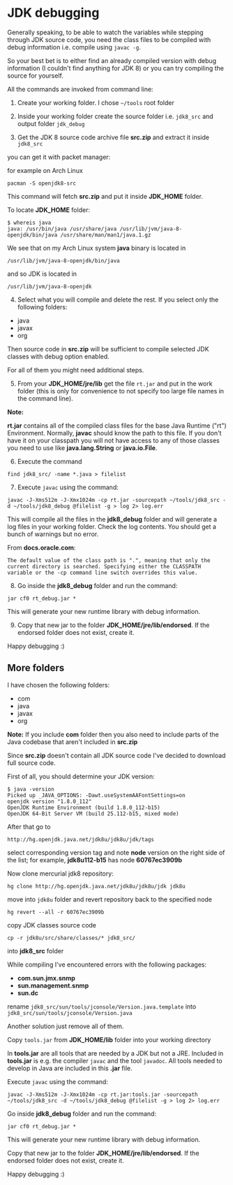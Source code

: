 # JDK debugging

Generally speaking, to be able to watch the variables while stepping 
through JDK source code, you need the class files to be compiled with 
debug information i.e. compile using `javac -g`.

So your best bet is to either find an already compiled version with 
debug information (I couldn't find anything for JDK 8) or you can try 
compiling the source for yourself.

All the commands are invoked from command line:

1. Create your working folder. I chose `~/tools` root folder
2. Inside your working folder create the source folder i.e. `jdk8_src` 
   and output folder `jdk_debug`

3. Get the JDK 8 source code archive file **src.zip** and extract it 
inside `jdk8_src`

you can get it with packet manager:

for example on Arch Linux

```
pacman -S openjdk8-src
```

This command will fetch **src.zip** and put it inside **JDK_HOME** 
folder.

To locate **JDK_HOME** folder:

```
$ whereis java
java: /usr/bin/java /usr/share/java /usr/lib/jvm/java-8-openjdk/bin/java /usr/share/man/man1/java.1.gz
```

We see that on my Arch Linux system **java** binary is located in 

```
/usr/lib/jvm/java-8-openjdk/bin/java
```

and so JDK is located in

```
/usr/lib/jvm/java-8-openjdk
```

4. Select what you will compile and delete the rest. If you select 
only the following folders:

  * java
  * javax
  * org

Then source code in **src.zip** will be sufficient to compile selected
JDK classes with debug option enabled.

For all of them you might need additional steps.

5. From your **JDK_HOME/jre/lib** get the file `rt.jar` and put in the
work folder (this is only for convenience to not specify too large 
file names in the command line). 

**Note:**

**rt.jar** contains all of the compiled class files for the
base Java Runtime ("rt") Environment. Normally, **javac** should know 
the path to this file. If you don't have it on your classpath you will
not have access to any of those classes you need to use like 
**java.lang.String** or **java.io.File**.


6. Execute the command

```
find jdk8_src/ -name *.java > filelist
```

7. Execute `javac` using the command:

```
javac -J-Xms512m -J-Xmx1024m -cp rt.jar -sourcepath ~/tools/jdk8_src -d ~/tools/jdk8_debug @filelist -g > log 2> log.err
```

This will compile all the files in the **jdk8_debug** folder and will 
generate a log files in your working folder. Check the log contents. 
You should get a bunch of warnings but no error.

From **docs.oracle.com**:

```
The default value of the class path is ".", meaning that only the 
current directory is searched. Specifying either the CLASSPATH 
variable or the -cp command line switch overrides this value.
```

8. Go inside the **jdk8_debug** folder and run the command: 

```
jar cf0 rt_debug.jar * 
```

This will generate your new runtime library with debug information.

9. Copy that new jar to the folder **JDK_HOME/jre/lib/endorsed**. If 
the endorsed folder does not exist, create it.

Happy debugging :)

## More folders

I have chosen the following folders:

  * com
  * java
  * javax
  * org

**Note:** If you include **com** folder then you also need to include
parts of the Java codebase that aren't included in **src.zip**

Since **src.zip** doesn't contain all JDK source code I've decided
to download full source code.

First of all, you should determine your JDK version:

```
$ java -version
Picked up _JAVA_OPTIONS: -Dawt.useSystemAAFontSettings=on
openjdk version "1.8.0_112"
OpenJDK Runtime Environment (build 1.8.0_112-b15)
OpenJDK 64-Bit Server VM (build 25.112-b15, mixed mode)
```

After that go to

```
http://hg.openjdk.java.net/jdk8u/jdk8u/jdk/tags
```

select corresponding version tag and note **node** version on the 
right side of the list; for example, **jdk8u112-b15** has node
**60767ec3909b**

Now clone mercurial jdk8 repository:

```
hg clone http://hg.openjdk.java.net/jdk8u/jdk8u/jdk jdk8u
```

move into `jdk8u` folder and revert repository back to the specified 
node 

```
hg revert --all -r 60767ec3909b
```

copy JDK classes source code 

```
cp -r jdk8u/src/share/classes/* jdk8_src/
```

into **jdk8_src** folder 

While compiling I've encountered errors with the following packages:

  * **com.sun.jmx.snmp** 
  * **sun.management.snmp** 
  * **sun.dc** 

rename `jdk8_src/sun/tools/jconsole/Version.java.template` into
`jdk8_src/sun/tools/jconsole/Version.java`

Another solution just remove all of them.

Copy `tools.jar` from **JDK_HOME/lib** folder into your working 
directory

In **tools.jar** are all tools that are needed by a JDK but not a JRE.
Included in **tools.jar** is e.g. the compiler `javac` and the tool 
`javadoc`. All tools needed to develop in Java are included in this 
**.jar** file.

Execute `javac` using the command:

```
javac -J-Xms512m -J-Xmx1024m -cp rt.jar:tools.jar -sourcepath ~/tools/jdk8_src -d ~/tools/jdk8_debug @filelist -g > log 2> log.err
```

Go inside **jdk8_debug** folder and run the command:

```
jar cf0 rt_debug.jar *
```

This will generate your new runtime library with debug information.

Copy that new jar to the folder **JDK_HOME/jre/lib/endorsed**. If the 
endorsed folder does not exist, create it.

Happy debugging :)



